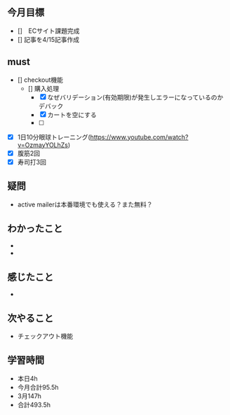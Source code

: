 
## 今月目標
- []　ECサイト課題完成
- [] 記事を4/15記事作成


## must
- [] checkout機能
    - [] 購入処理
      - [x] なぜバリデーション(有効期限)が発生しエラーになっているのかデバック
      - [x] カートを空にする
      - [ ] 
- [x] 1日10分眼球トレーニング(https://www.youtube.com/watch?v=OzmayYOLhZs)
- [x] 腹筋2回
- [x] 寿司打3回

## 疑問
- active mailerは本番環境でも使える？また無料？


## わかったこと
- 
- 


## 感じたこと
- 

## 次やること
  - チェックアウト機能

## 学習時間
  - 本日4h
  - 今月合計95.5h
  - 3月147h
  - 合計493.5h
